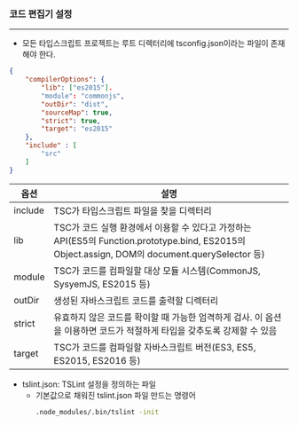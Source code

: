 ### 코드 편집기 설정

---

- 모든 타입스크립트 프로젝트는 루트 디렉터리에 tsconfig.json이라는 파일이 존재해야 한다.

```json
{
	"compilerOptions": {
		"lib": ["es2015"].
		"module": "commonjs",
		"outDir": "dist",
		"sourceMap": true,
		"strict": true,
		"target": "es2015"
	},
	"include" : [
		"src"
	]
}
```

| 옵션    | 설명                                                                                                                                           |
| ------- | ---------------------------------------------------------------------------------------------------------------------------------------------- |
| include | TSC가 타입스크립트 파일을 찾을 디렉터리                                                                                                        |
| lib     | TSC가 코드 실행 환경에서 이용할 수 있다고 가정하는 API(ES5의 Function.prototype.bind, ES2015의 Object.assign, DOM의 document.querySelector 등) |
| module  | TSC가 코드를 컴파일할 대상 모듈 시스템(CommonJS, SysyemJS, ES2015 등)                                                                          |
| outDir  | 생성된 자바스크립트 코드를 출력할 디렉터리                                                                                                     |
| strict  | 유효하지 않은 코드를 확이할 때 가능한 엄격하게 검사. 이 옵션을 이용하면 코드가 적절하게 타입을 갖추도록 강제할 수 있음                         |
| target  | TSC가 코드를 컴파일할 자바스크립트 버전(ES3, ES5, ES2015, ES2016 등)                                                                           |

- tslint.json: TSLint 설정을 정의하는 파일
  - 기본값으로 채워진 tslint.json 파일 만드는 명령어
    ```bash
    .node_modules/.bin/tslint -init
    ```
